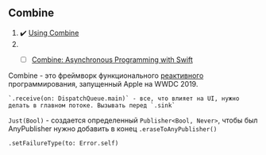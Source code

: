 ## Combine

1. :heavy_check_mark: [Using Combine](https://heckj.github.io/swiftui-notes/)
2. - [ ] [Combine: Asynchronous Programming with Swift](https://www.raywenderlich.com/books/combine-asynchronous-programming-with-swift/v1.0/chapters/16-error-handling)


Combine - это фреймворк функционального [реактивного](https://github.com/eldaroid/iOSWiki/blob/master/DesignPattern/ReactiveProgramming.md) программирования, запущенный Apple на WWDC 2019. 

```
`.receive(on: DispatchQueue.main)` - все, что влияет на UI, нужно делать в главном потоке. Вызывать перед `.sink`
```

`Just(Bool)` - создается определенный `Publisher<Bool, Never>`, чтобы был AnyPublisher нужно добавить в конец `.eraseToAnyPublisher()`
 
`.setFailureType(to: Error.self)`

